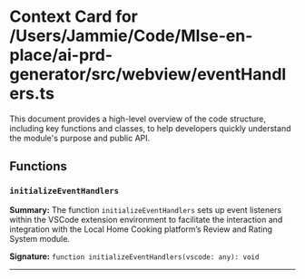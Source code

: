 # Context Card for /Users/Jammie/Code/MIse-en-place/ai-prd-generator/src/webview/eventHandlers.ts

This document provides a high-level overview of the code structure, including key functions and classes, to help developers quickly understand the module's purpose and public API.

## Functions

### `initializeEventHandlers`

**Summary:** The function `initializeEventHandlers` sets up event listeners within the VSCode extension environment to facilitate the interaction and integration with the Local Home Cooking platform’s Review and Rating System module.

**Signature:** `function initializeEventHandlers(vscode: any): void`

---
